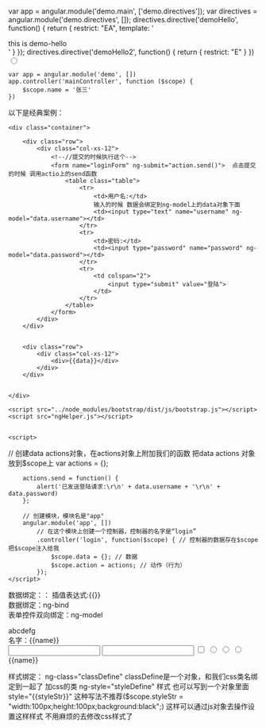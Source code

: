 var app = angular.module('demo.main', ['demo.directives']);
var directives = angular.module('demo.directives', []);
directives.directive('demoHello', function() {
    return {
        restrict: "EA",
        template: '<div>this is demo-hello</div>'
    }
});
directives.directive('demoHello2', function() {
    return {
        restrict: "E"
    }
})  <input type="radio" name="r" value="c" ng-model="r">


    var app = angular.module('demo', [])
    app.controller('mainController', function ($scope) {
        $scope.name = '张三'
    })

以下是经典案例：
<!DOCTYPE html>
<html lang="en" ng-app="app">

<head>
    <meta charset="UTF-8">
    <title>用户登录页面</title>
    <script src="../node_modules/jquery/dist/jquery.js"></script>
    <script src="../node_modules/angular/angular.js"></script>
    <link rel="stylesheet" href="../node_modules/bootstrap/dist/css/bootstrap.css">
    <link rel="stylesheet" href="../node_modules/bootstrap/dist/css/bootstrap-theme.css">
    <style>
        li {
            float: left;
        }
    </style>
</head>

<body style="padding-top: 75px;" ng-controller="login">

    <div class="container">

        <div class="row">
            <div class="col-xs-12">
                <!--//提交的时候执行这个-->
                <form name="loginForm" ng-submit="action.send()">  点击提交的时候 调用actio上的send函数
                    <table class="table">
                        <tr>
                            <td>用户名:</td>
                            输入的时候 数据会绑定到ng-model上的data对象下面
                            <td><input type="text" name="username" ng-model="data.username"></td>  
                        </tr>
                        <tr>
                            <td>密码:</td>
                            <td><input type="password" name="password" ng-model="data.password"></td>
                        </tr>
                        <tr>
                            <td colspan="2">
                                <input type="submit" value="登陆">
                            </td>
                        </tr>
                    </table>
                </form>
            </div>
        </div>


        <div class="row">
            <div class="col-xs-12">
                <div>{{data}}</div>
            </div>
        </div>


    </div>

    <script src="../node_modules/bootstrap/dist/js/bootstrap.js"></script>
    <script src="ngHelper.js"></script>


    <script>
//    创建data actions对象，在actions对象上附加我们的函数 把data actions 对象放到$scope上
        var actions = {};

        actions.send = function() {
            alert('已发送登陆请求:\r\n' + data.username + '\r\n' + data.password)
        };

        // 创建模块，模块名是"app"
        angular.module('app', [])
            // 在这个模块上创建一个控制器，控制器的名字是“login”
            .controller('login', function($scope) { // 控制器的数据存在$scope  把$scope注入给我
                $scope.data = {}; // 数据 
                $scope.action = actions; // 动作（行为）
            });
    </script>
</body>

</html>

数据绑定：：
插值表达式:{{}}	
数据绑定：ng-bind	
表单控件双向绑定：ng-model
<!--指定一个控制器在什么范围内生效（这里的控制器，指的是AngularJS的控制器）-->
<div ng-controller="mainController">
    <!--ng-bind修改一个标签内部的innerHTML-->
    <div ng-bind="name">abcdefg</div>
    <div>名字：{{name}}</div>
    <input type="text" ng-model="name">
    <input type="number" ng-model="code">
    <input type="checkbox" ng-model="tureOrFalse">
    <input type="radio" name="r" value="a" ng-model="r">
    <input type="radio" name="r" value="b" ng-model="r">
    <input type="radio" name="r" value="c" ng-model="r">
</div>

<div ng-controller="subController">
    {{name}}
</div>

<script>
    var app = angular.module('demo', [])
    app.controller('mainController', function ($scope) {
        $scope.name = '张三'
    })
    app.controller('subController',function($scope){
        $scope.name = 'sub'
    })
</script>



样式绑定：
ng-class="classDefine" classDefine是一个对象，和我们css类名绑定到一起了 加css的类
ng-style="styleDefine"  样式 也可以写到一个对象里面
style="{{styleStr}}" 这种写法不推荐($scope.styleStr = "width:100px;height:100px;background:black";)
这样可以通过js对象去操作设置这样样式 不用麻烦的去修改css样式了 

<!DOCTYPE html>
<html lang="en">
<head>
    <meta charset="UTF-8">
    <title>02样式绑定</title>
    <script src="../js/angular.js"></script>
    <style>
        .red {
            background: red;
        }

        .green {
            background: green;
        }
        .bd-yellow{
            border:5px solid yellow;
        }
    </style>
</head>
<!--ng-app指定一个模块名-->
<body ng-app="demo">

<!--指定一个控制器在什么范围内生效（这里的控制器，指的是AngularJS的控制器）-->
<div ng-controller="mainController">
    <!--css类绑定 和我们的css类名绑定到一起了  用一个对象 绑定到scope上--> 
    <div style="width: 100px;height: 100px;" ng-class="classDefine"></div>

    <div ng-style="styleDefine"></div>


    <!--这种并不推荐 但是有效果的写法 这种插值的方式可以放到我们的属性里面-->
    <div  style="{{styleStr}}" ></div>

    <!--下面的这种写法是无效的 angular 并不是一个真正的模版引擎 没有做模版替换 本身没有对这做模版替换 
    替换的是-他会读所有标签的属性内容 和所有标签内部的文本节点进行替换 并不会读标签本身去替换 并不会读innerhtml去替换-->
    <!--<div {{style}} = 'width:100px;height:100px;background-color:red'></div>-->
</div>

<script>
    var app = angular.module('demo', []);
    app.controller('mainController', function ($scope) {
        $scope.classDefine = { 
            red:true,  //使用那个class 设置哪个为true
            green:false,
            "bd-yellow":true
        }

        $scope.styleDefine = {
            "width":"50px",
            "height":"50px",
            "background-color":"blue"
        }
        $scope.styleStr = "width:100px;height:100px;background:black";

        $scope.style = "style";
    })
</script>

</body>
</html>


样式属性扩展：
只读：ng-readonly 区别在于提交数据的时候readonly数据是可以提交的 disable的数据是不可以提交的
不可用：ng-disable
隐藏：ng-hide  这个是隐藏了  没有删除


<div ng-controller="mainController">
    <div>
        readonly:
    <input type="checkbox" ng-model="readonly">  $scope 上没有readonly这个， 当我们点击的时候 readonly会挂到scope上 自动创建出readonly
    <input type="text" ng-readonly="readonly" value="readonly测试"> 取消check readonly变为false
    </div>
    <div>
        disabled:
        <input type="checkbox" ng-model="disable">
        <input type="text" ng-disabled="disable" value="disable测试">
    </div>
    <div>
        hide:
        <input type="checkbox" ng-model="hide">
        <input type="text" ng-hide="hide" value="nghide测试">
    </div>
</div>

<script>
    var app = angular.module('demo', []);
    app.controller('mainController', function ($scope) {

    })
</script>


事件绑定
点击：ng-click		
双击：ng-dblclick		
获得焦点：ng-focus	
失去焦点：ng-blur	
数据改变：ng-change  使用这个之前 必须在这个标签上设置ng-model  数据改变的监听 ng-modele绑定数据 数据改变触发change事件

<div ng-controller="mainController">
    <button ng-click="clickHandler()">click me</button> 这里click的作用域是scope
    <button onclick="clickHandler()">click me _ window</button>这里click的作用域是window
    <button ng-dblclick="clickHandler()">click me!</button>

    <input type="text" ng-blur="handler('blur')">
    <input type="text" ng-focus="handler('focus')">

    <!--当用ng-model绑定的数据发生改变时，触发ng-change-->
    <input type="text" ng-change="handler('change')" ng-model="change">

</div>

<script>
    var app = angular.module('demo', []);
    app.controller('mainController', function ($scope) {
        $scope.clickHandler = function () {
            alert('btn has been clicked');
        }
        $scope.handler = function (str) {
            alert(str);
        }
        $scope.change = 'change demo'
    })

    function clickHandler() {
        alert('btn has benn clicked __ window')
    }
</script>


流程控制
如果：ng-if	 控制是否显示
选项：ng-switch
<div ng-controller="mainController">
    <input type="checkbox" ng-model="ngIf">
    <div ng-if="ngIf"> ng-if demo</div>
    <!--<div ng-if="false"> ng-if demo</div> 会不显示 这个dom是被被删掉了-->
    <input type="radio" value="a" name="r" ng-model="r">
    <input type="radio" value="b" name="r" ng-model="r">
    <input type="radio" value="c" name="r" ng-model="r">
    <input type="radio" value="d" name="r" ng-model="r">
    <div ng-switch="r">  会在我们的scope加上一个r的变量
        <div ng-switch-when="a"> a </div>
        <div ng-switch-when="b"> b </div>
        <div ng-switch-when="c"> c </div>
        <div ng-switch-default> abcd </div>
    </div>
</div>

<script>
    var app = angular.module('demo', []);
    app.controller('mainController', function ($scope) {

    })
</script>



循环：ng-repeat
<div ng-app="demo.main">
    <div ng-controller="mainController">
        <table>
            <tr>
                <th>编号</th>
                <th>姓名</th>
                <th>年龄</th>
                <th>性别</th>
            </tr>
            <tr ng-repeat="item in infoes" ng-class="{'bg-blue':$even}">
                <td>{{$index + 1}}</td>
                <td>{{item.name}}</td>
                <td>{{item.age}}</td>
                <td>{{item.sex}}</td>
            </tr>
        </table>
    </div>
</div>

<script>
    var app = angular.module('demo.main', []);
    app.controller('mainController', function ($scope) {
        $scope.infoes = [
            {name: "张三", age: 18, sex: "男"},
            {name: "李四", age: 28, sex: "男"},
            {name: "王五", age: 38, sex: "女"},
            {name: "赵六", age: 8, sex: "男"},
        ]
    })
</script>
item: 数组里面的每一个元素（每一个ng-repeat生成$scope中,item都不同）item来自于"item in array"的写法，实际上item可以随便自定义它的名字。
$index:这个元素在数组里的索引
$first: 这个元素是不是数组里的第一个元素
$last:这个元素是不是数组里最后一个元素
$middle:……是不是中间的元素
$even:索引值是不是偶数
$odd:索引值是不是奇数

<trng-repeat="itemininfoes"ng-class="{'bg-blue':$even}">
绑定的数组，语法是item in array

<trng-repeat="(key,item)ininfoes"ng-class="{'bg-blue':$even}">
绑定对象，语法是(key , value) in object

如果你的repeat所绑定的数组经常发生变化，最好也加一个track by $index
<div ng-app="demo.main">
    <div ng-controller="mainController">
        <table>
            <tr>
                <th>编号</th>
                <th>姓名</th>
                <th>年龄</th>
                <th>性别</th>
            </tr>
            <tr ng-repeat="item in infoes track by $index">
                <td>{{$index}}</td>
                <td>{{item}}</td>
                <td>{{item.age}}</td>
                <td>{{item.sex}}</td>
            </tr>
        </table>
    </div>
</div>

<script>
    var app = angular.module('demo.main', []);
    app.controller('mainController', function ($scope) {
        $scope.infoes = [1,1,2,3,4,5]
    })
</script>


ng-app 作用域
ng-controller 作用域
ng-repeat 作用域也能绑定到元素上 因为重复的元素在item上
绑定键值对的时候
<div ng-app="demo.main">
    <div ng-controller="mainController">
        <table>
            <tr>
                <th>编号</th>
                <th>姓名</th>
                <th>年龄</th>
                <th>性别</th>
            </tr>
            <tr ng-repeat="(key,item) in infoes" ng-class="{'bg-blue':$even}">
                <td>{{key}}</td>
                <td>{{item.name}}</td>
                <td>{{item.age}}</td>
                <td>{{item.sex}}</td>
            </tr>
        </table>
    </div>
</div>

<script>
    var app = angular.module('demo.main', []);
    app.controller('mainController', function ($scope) {
        $scope.infoes = {
            "zhangsan": {name: "张三", age: 18, sex: "男"},
            "lisi": {name: "李四", age: 28, sex: "男"},
            "wangwu": {name: "王五", age: 38, sex: "女"},
            "zhaoliu": {name: "赵六", age: 8, sex: "男"},
        }
    })
</script>





angular 优势：
无DOM操作，而是利用双向绑定的形式，让数据直接与DOM相关联。实现程序员只操作数据就可以更新视图的效果。
简化了开发的流程。DOM选择器越复杂，性能越低。

简单概念：
单页面应用特征：数据频繁发生变动，需要用JavaScript来更新界面的显示。在不适用框架时，这会要求程序员对DOM十分熟悉，编写非常复杂的代码，使用很多效率低的选择器。
1.AngularJS把HTML文件视作模板，程序员用AngularJS指令的方式在HTML上打标记，然后把数据等内容交给AngularJS，AngularJS帮我们把数据填到对应的位置上、帮我们把各种行为的响应函数绑定到各种控件上。
    a.AngularJS把作用域绑定到HTML元素上，在对应HTML元素上的各种指令就会与这个作用域进行关联，实现数据（或者样式）的绑定（ng-bind、{{}}、ng-style、ng-class）、双向绑定（ng-model）、事件绑定（ng-click）等等。
    b.前端模板和双向数据绑定：
2.依赖注入：在回调函数里面写指定的参数名就能获得指定的对象。（写$scope就能获得$scope，写$http就能获得$http，哪怕参数的位置改变都不会出问题，AngularJS知道调用这个函数时自己应该怎么传值）
3.MVC“程序三问”：
    数据从哪儿来？用户输入、网络访问等等，Model。
    数据去哪儿了？渲染到界面上了，View。
    发生了什么？各种事件监听和事件处理函数，Controller。但是AngularJS的Controller和标准的MVC概念有些不同，AngularJS的Controller给人一种“专门用于组织$scope的内容的”的感觉。
4.指令：在HTML文本上打的各种供AngularJS识别并进行绑定的标记。


A. angularjs 表达式
这样：{{ AngularJS Expression}}
或者这样：ng-click = "AngularJS Expression"
这样：ng-bind="AngularJS Expression"
这些指令内部输入的，其实都是AngularJS表达式。
任何AngularJS表达式在执行之后都有值，所以才能进行绑定。
AngularJS表达式执行时，通常来说会需要一个作用域。（或者是表达式总是在作用域上执行）
AngularJS的表达式可以写什么？

比如说我们有$scope = {
    num : 1,
array:[1,2,3,4,5]
data:{
},
sendMsg : function( … ){ … },
getNum:function(){ return 1}
action:{
}
}
表达式类型  书写方法                值  
取值       data.num                1
取值       action.sendMsg          function( … ){ … }
算数       data.num+1              2 
函数执行   action.getNum()         1（函数执行之后返回的值）
数组取值   data.array[3]           4
三联运算符  data.num == 1 ? 1 : 2  1
……         ……                     其他许多和JavaScript表达式类似的语法，但是不包括自增、if



B.作用域
作用域scope不止绑在controller上
首先纠正一个误解：作用域并不是AngularJS的Controller独有的东西。实际上很多指令都有自己的作用域，只不过Controller专门用于把作用域和HTML标签绑定到一起去。
那么，作用域到底是用来做什么的呢？我们需要把作用域与AngularJS表达式结合来看：
AngularJS作用域，通常来说，它的作用就是给AngularJS表达式提供一个执行环境的。
实际上，无论是插值语法{{}}、AngularJS专有属性ng-bind ng-model ng-click，它们内部放着的都是AngularJS表达式，AngularJS在需要值的时候，
会根据这些表达式的值做各种操作：替换、数据绑定、事件绑定等等。那么，这些AngularJS表达想要运行起来，必须怎样？当然是必须有一个它运行起来的环境了。这就是AngularJS的作用域。

C.作用域： 表达式求值
之前提到过AngularJS的表达式必须依附于作用域运行。那么AngularJS内部到底是怎么做的呢？
可以关注一下AngularJS框架内部的$parse服务，通过依赖注入拿到的$parse实际上是一个函数。用法很简单：
var parseFn = $parse('damo.name')
var nameOnScope = parseFn($scope)

D.作用域嵌套问题
AngularJS的作用域是可以互相嵌套的，内部作用域可以访问外部的数据，当内部作用域和外部作用域名称冲突时，使用的是内部作用域上的数值。
观察作用域对象，你会发现它其实利用了JavaScript的原型机制。

E.作用域：通知作用域数据发生了改变
使用$scope.$apply()来通知AngularJS数据发生了变化，去更新视图
$apply()
由于settimeout 使用改变scope数据，作用域上的数据变更未被AngularJS框架知晓 处理 可以使用$apply()
<div ng-controller="outerController">
    {{num}}
</div>
<script src="jquery.js"></script>
<script>
    var app = angular.module('demo.main', []);
    app.controller('outerController', function ($scope, $window) { //function ($scope, $timeout) function ($scope, $interval) function ($scope, $window)
        $scope.num = 0;

//        setTimeout(function () {
//            $scope.num = 10;
//            // 通知AngularJS应用我们的数据变更，然后更新视图
//            $scope.$apply();
//        },1000)

//        $timeout(function(){
//            $scope.num = 10;
//        },1000)

//        $interval(function(){
//            $scope.num ++
//        },100)

//        console.log($window);
//
         下面这段代码好像不可以，但是$window是存在的  可以访问$window下一些数据
//        $window.setTimeout(function(){
//            $scope.num = 10;
//        },100)

        $.get('data.json', function (data) {
            console.log(data);
            $scope.num = data.num;
            $scope.$apply();
        })
    });

</script>


F.作用域：监视数据变化
$watcher 监视的是angular的表达式 他会在scope上运行
var unregisterWatch = $scope.$watch(
'data.name',
// Todo : 数据发生变化时做什么
function( newValue, oldValue, scope){
})
这样可以监视这个作用域上的数据的变化。
其本质是，监听这个作用域上执行这个表达式后，获得的值有没有发生变化。
小实验：用$location获取当前的网址，并利用$scope监视网址的变化。

watcher:
    1.AngularJS表达式
    2.上一次对这个表达式求出来值
    3.如果和上一次表达式的值有变化，则执行我们传进去的回调函数。

    var app = angular.module('demo.main', []);
    app.controller('outerController', function ($scope, $window) {
        $scope.num = 0;
        console.log($scope);  里面有一个$$watchers属性
        var releaseFn = $scope.$watch('num', function (newValue, oldValue, scope) {
            console.log(newValue, oldValue, scope);
        });   返回一个释放watch的函数
        
        // releaseFn();  // 释放自己注册的watcher
    });    


G.监听hash变化  其实就是锚点  下面就是一个类似路由的设计
<!DOCTYPE html>
<html lang="en">
<head>
    <meta charset="UTF-8">
    <title>复习</title>
    <script src="../angular.js"></script>
</head>
<body ng-app="demo.main">
<div ng-controller="outerController">
    <a href="#/a">goto a</a>
    <a href="#/b">goto b</a>
    <a href="#/c">goto c</a>

    {{name}}
</div>
<script>
    var app = angular.module('demo.main', []);
    app.controller('outerController', function ($scope, $location) {
        console.log($location);
        // 用$location.path()能够拿到当前的路径，我们把$location放到$scope上，以便监听
        $scope.location = $location; 挂载到location上
        $scope.name = 'index';
        // 监听AngularJS表达式“location.path()” 直接上locatio.path()执行了一下  说明ng wathch监听的是表达式 而不是他的值
        $scope.$watch('location.path()', function (newValue, oldValue, scope) {
            console.log(newValue, oldValue);
            $scope.name = newValue;
        })

    });
</script>
</body>
</html>



名单案例：
    1.本质 我们维护了一个名单数组 里面存储很多人的个人信息
    2.model 名单数组
    3.$scope (vm) 上面绑定什么
        视图上要显示的数据
        受邀请人的姓名 电话 以及邀请按钮的事件处理
    4.view模版

angular factory： 自定义一个服务

var app = angular.module('demo.main', []);
app.factory('modelService', function() {
    var arr = [
        { name: "张三", phone: "18612345678", state: "邀请中" },
        { name: "李四", phone: "18612345678", state: "已接受" }
    ];
    return {
        nameList: arr,
        invite: function(userinfo) {
            arr.push(userinfo)
        }
    }
});


app.controller('mainController', function($scope, modelService) {
    console.log(modelService);
    modelService.invite({})
})


angular 的过滤器
<div ng-app="demo.main">
    <div ng-controller="mainController">
        <div ng-repeat="item in array | filter:{state:'已接受'}">
            {{item.name}},{{item.state}}
        </div>
    </div>
</div>

<script>
    var app = angular.module('demo.main', []);

    app.controller('mainController', function ($scope) {
       $scope.array =  [
           {name: "张三", phone: "18612345678", state: "邀请中"},
           {name: "李四", phone: "18612345678", state: "已接受"}
       ];
    })
</script>



所以angular创建服务的三种方法：
1.factory
    在模块上指定服务名和服务对象（可以是对象、函数、数值等等任意JavaScript变量），
    在AngularJS框架中其它用得到回调函数的地方，可以使用依赖注入的方式获得这个服务对象。用法：
    module.factory( 'demoService', function(){  
    })
    module.controller('demoController' , function( $scope, demoService ){
    })
2.service  
service和factory唯一的区别就是，service的回调函数不返回一个对象，而是把自身当做一个构造函数使用，创建出来的对象作为服务对象。
module.service(
    'demoService',
    function(){
        this.name = "demo";
        this.xxx = xxx
    }
)
3.provider  其回调函数返回的对象中 $get就是我们的服务对象 至于其他字段 我们可以在module.config里访问
module.provider('demoService',function(){
    var name = 'demo';
    return {
        $get:function(){
            return name;
        },
        setName:function(newName){
            name = newName;
        }
    }
})   



apply的内部使用  bind call
    function fn(){
        console.log(this.dataStr);
    }

    fn() 输出undefined 因为依附与window
    如果var dataStr = 'from window' fn()  输出from window 
    var obj = {dataStr：'from obj'} fn.apply(obj); -- from obj



<div ng-controller="mainController">
    {{name}}
    <br>
    {{name2}}
</div>

<script>
    var app = angular.module('app.main', []);
    // 自定义服务
    app.service('dataService', function () {
        this.name = ' from service'   会当作构造函数来使用 内部实现使用了apply
    });

    app.provider('data2Service', function () {
        var data = {
            name: 'from provider',
            url:""
        };
        return {
            // 服务在被依赖注入时，真正提供的对象放到$get里面
            $get: function () {
                return {
                    name: data.name,
                    url:data.url,
                }
            },
            // 剩下的东西都可以在AngularJS服务提供给其他组件之前对这个服务做设置
            setName: function (nameStr) {
                data.name = nameStr;
            },
            setUrl:function(url){
                data.url = url;
            }

        }
    });

    // 在把这个服务提供给其他AngularJS功能组件之前，我可以对这个服务做一次配置
    // 这个是Provider写法特有的功能
    app.config(function(data2ServiceProvider){
        console.log(data2ServiceProvider);
        data2ServiceProvider.setName('provider 2');
    })

    app.controller('mainController', function ($scope, dataService, data2Service) {
        $scope.name = dataService.name;
        $scope.name2 = data2Service.name;
    })
</script>



<body ng-app="app.main">
<div ng-controller="mainController">
    {{name}}
    <br>
    {{name2}}
</div>

<script>
    var app = angular.module('app.main', []);
    // 自定义服务
    app.service('dataService', function () {
        this.name = ' from service'
    });

    app.provider('data2Service', function () {
        var data = {
            name: 'from provider',
            url:""
        };
        return {
            // 服务在被依赖注入时，真正提供的对象放到$get里面
            $get: function () {
                return {
                    name: data.name,
                    url:data.url,
                }
            },
            // 剩下的东西都可以在AngularJS服务提供给其他组件之前对这个服务做设置
            setName: function (nameStr) {
                data.name = nameStr;
            },
            setUrl:function(url){
                data.url = url;
            }

        }
    });

    // 在把这个服务提供给其他AngularJS功能组件之前，我可以对这个服务做一次配置
    // 这个是Provider写法特有的功能  依赖注入 必须有provider
    app.config(function(data2ServiceProvider){   
        console.log(data2ServiceProvider);  输出的是Object 包含data2Service 返回出来的对象
        data2ServiceProvider.setName('provider 2');
    })

    app.controller('mainController', function ($scope, dataService, data2Service) {
        $scope.name = dataService.name;
        $scope.name2 = data2Service.name;
    })
</script>



MVVM架构思想：
Model（模型）：应用程序执行起来所需要的基础数据。
    在controller或者其他指令中，以model为基础，生成vm也就是$scope
VM视图模型：
    构建视图所需要使用的数据，在ng中，就是$scope 因为scope完全和我们的视图绑定在一起了
    双向绑定
view 视图
    其实就是我们用户面前的 根据模版生成出来的网页            

实际上AngularJS更像是个MVVM框架，那么为什么还有MVC的说法呢？因为我们可以手动的在VM上把data和action分离开来，让事件处理相关的内容更加独立。当然，会被称作是MVC框架实际上这也和AngularJS的一些历史有关。
总之，AngularJS本身更加适合做MVVM，但是真正做成什么，其实还是看程序员是如何看待它的。无论MVC还是MVVM、它们都是设计思想，只是告诉你程序应该分成哪些部分，不涉及到具体如何去写程序    


VM 和model严格分开 ， vm界面 model管理数据



angularjs 指令
第一步： EA 标签和属性打标记  打标记的方式
   <h3>用标签打标记：</h3>
<demo-hello></demo-hello>

<h3>用属性打标记：</h3>
<div demo-hello></div>
<div demo-hello2></div>
<script>
    var app = angular.module('demo.main',['demo.directives']);
    // 创建一个模块，专门存放各种指令
    var directives = angular.module('demo.directives',[]);

    directives.directive('demoHello',function(){

        // 返回一个对象，这个对象用于描述我们的指令
        return {
            restrict:"EA", // 设置这个指令可以接受元素、和属性的标记
            template:"<div>this is demo-hello directive</div>"
        }
    });

    directives.directive('demoHello2',function(){

        // 返回一个对象，这个对象用于描述我们的指令
        return {
            restrict:"E", // 设置这个指令可以接受元素、和属性的标记
            template:"<div>this is demo-hello directive</div>"
        }
    })
</script>

第二步：
<body ng-app="demo.main">

<demo-hello>这是一个demo项目</demo-hello>

<script>
    var app = angular.module('demo.main', ['demo.directives']);
    // 创建一个模块，专门存放各种指令
    var directives = angular.module('demo.directives', []);

    directives.directive('demoHello', function () {

        // 返回一个对象，这个对象用于描述我们的指令
        return {
            restrict: "EA", // 设置这个指令可以接受元素、和属性的标记
            templateUrl: "02template.html",
            transclude: true, // 内嵌用的  原来内容潜入到模版里面  代表02template.html不会替换demo-hello里面的内容 会把指令内部demo-hello 内容，全部复制到02template的ng-transclude里面
            replace: true, // 整体替换  不会包含指令的标签 demo-hello
        }
    });

</script>

02template.html
<div class="page-header">
    <h1>
        <span ng-transclude></span>
        <!--<small>Subtext for header</small>-->
    </h1>
</div>
templateUrl: 模板的路径（对应的是template传入模板的字符串）
transclude：内嵌功能。原来的标签的内容，放入到模板中指定的标签之内。
replace：替换，用模板中的元素，替换指令所指定的那个元素。

自定义指令的作用域：
<div ng-controller="mainController">
    <demo-hello title="{{title}}" sub-title="{{subTitle}}"></demo-hello>
</div>
<script>
    var app = angular.module('demo.main', ['demo.directives']);
    // 创建一个模块，专门存放各种指令
    var directives = angular.module('demo.directives', []);

    directives.directive('demoHello', function () {

        // 返回一个对象，这个对象用于描述我们的指令
        return {
            restrict: "EA", // 设置这个指令可以接受元素、和属性的标记
            templateUrl: "03template.html",
            transclude: true, // 内嵌用的
            replace: true, // 整体替换
            scope: {
                "title": "@", // @绑定的是字符串，不是AngularJS表达式
                "subTitle": "@",
            }
        }
    });

    app.controller('mainController', function ($scope) {
        $scope.title = '这个是主标题';
        $scope.subTitle = '这个是副标题'
    })
</script>
03template.html
<div class="page-header">
    <h1>
        <span>{{title}}</span>
        <small>{{subTitle}}</small>
    </h1>
</div>

自定义指令作用域2：
<h3>用标签打标记：</h3>
<div demo-hello demo-title="demo-title设置的标题"></div>

<script>
    var app = angular.module('demo.main',['demo.directives']);
    // 创建一个模块，专门存放各种指令
    var directives = angular.module('demo.directives',[]);

    directives.directive('demoHello',function(){

        // 返回一个对象，这个对象用于描述我们的指令
        return {
            restrict:"EA", // 设置这个指令可以接受元素、和属性的标记
            template:"<div><div >{{demoTitle}}</div></div>",
            // 没有replace替换指定标签的内容，有replace替换指定的整个标签
            replace:true,
            // 有transclude的时候，可以把原标签的内容，嵌入到模板上指定的标签内
            transclude:true,
            scope:{
                "demoTitle":"@" // @代表从指令所指定的这个标签上的哪一个属性上获取字符串内容
            }
        }
    });
</script>


指令 作用域就是从scope 指令所带的标签的作用域上拿上数据给了template里面所需要的部分



实现ng-bind的方法：  重要    line1129---> link
<div my-bind="fn()" my-demo = 'demo'></div> 
<button ng-click="clickFn()">click me</button>  // 点击以后scope上变成了'he' 但是上面的my-bind还是demo没有改变 angular已经知道改变了
                                                // 让他通知变化了就可以 watch
<script>
    var app = angular.module('my.main', []);
    app.controller('mainController', function ($scope) {
        $scope.name = 'demo';
        $scope.fn = function(){
            return $scope.name;
        }
        $scope.clickFn = function(){
            $scope.name = "he"
        }
    });

    app.directive('myBind', function () {
        return {
            restrict: "A",
            scope: {
                myBind: "<" //单向绑定的标记，它能够执行AngularJS表达式、并取到值 声明自身的作用域
            },
            controller: function ($scope, $element,$attrs) {
                console.log($scope, $element,$attrs); //可以进行dom操作
                $element.html($scope.myBind)   //可以使用这个controller操作 他是属于指令的 
                $scope.$watch('myBind',function(newValue,oldValue,scope){   //监听到数据变化时的回调函数
                    $element.html(newValue);   
                })
            }
        }
    })
</script>


angular 自定义指令链接 require link
<div my-bind-outer>
    <div my-bind="fn()" my-demo='demo'></div>
</div>

<!--需要一个ngmodel的 依赖-->
<input type="text" ng-change="changeHandler()" />

<script>
    var app = angular.module('my.main', []);
    app.controller('mainController', function ($scope) {
        $scope.name = 'demo';
        $scope.fn = function () {
            return 'hello angular'
        };
        $scope.changeHandler = function(data){
            console.log(data)
        }
    });

    app.directive('myBind', function () {
        return {
            restrict: "A",
            scope: {
                myBind: "<" //单向绑定的标记，它能够执行AngularJS表达式、并取到值
            },
            require:"^myBindOuter",
            link: function (scope, elem, attrs, ctrl) {
                elem.html(scope.myBind);
                console.log(ctrl);
            }
        }
    })


    app.directive('myBindOuter', function () {
        return {
            restrict: "A",
            controller: function () {
                return {
                    name: 'outer'
                }
            }
        }
    })
</script>

bootstrap 下拉菜单封装
<!DOCTYPE html>
<html lang="en" ng-app="demo.main">

<head>
    <meta charset="UTF-8">
    <title>01bootstrap下来菜单</title>
    <script src="angular.js"></script>
    <link rel="stylesheet" href="../../../node_modules/bootstrap/dist/css/bootstrap.css">
    <script src="../../../node_modules/jquery/dist/jquery.js"></script>
    <script src="../../../node_modules/bootstrap/dist/js/bootstrap.js"></script>
</head>

<body>

    <demo-select demo-options="getOptions()"></demo-select>

    <script>
        var template = `
<div class="dropdown" ng-controller="mainController">
    <button class="btn btn-default dropdown-toggle" type="button" id="dropdownMenu1" data-toggle="dropdown" aria-haspopup="true" aria-expanded="true">
        Dropdown
        <span class="caret"></span>
    </button>
    <ul class="dropdown-menu" aria-labelledby="dropdownMenu1">
        <li ng-repeat="(key,value) in options"><a ng-href="{{value}}">{{key}}</a></li>
    </ul>
</div>
    `;

        var app = angular.module('demo.main', []);

        app.controller('mainController', function($scope) {
            $scope.options = {
                "主页": "#/index",
                "关于": "#/about"
            };

            $scope.getOptions = function() {
                return {
                    "主页": "#/index",
                    "关于": "#/about"
                };
            }

        });

        app.directive('demoSelect', function() {

            // 描述我们的指令的对象
            return {
                restrict: "E", // 要作为一个自定义标签来使用
                template: template,
                scope: { // 定义内部的作用域和外部作用域怎样交互
                    demoOptions: "<", //单向的 因为它可以绑定angularjs的表达式 数据可以赋值 但表达式不可以 
                    //双向 ng-model 只能接受作用域上的名字 不能接受angular表达式 因为表达式只能取值 不能赋值
                    //指令内部想要更改外部传进来的作用域的属性 数据..
                }
            }
        })
    </script>
</body>

</html>



scope属性
<div ng-controller="mainController">

    <demo-select demo-message="fn()"
                 demo-at="{{name}}"
                 demo-equal="name"></demo-select>

</div>

<script>

    var app = angular.module('demo.main', []);

    app.controller('mainController', function ($scope) {
        $scope.name = 'main controller';
        $scope.fn = function () {
            return "main controller's fn";
        }

    });

    app.directive('demoSelect', function () {

        // 描述我们的指令的对象
        return {
            restrict: "E", // 要作为一个自定义标签来使用
            template: "<div>{{demoMessage}}<br>{{demoAt}}<br>{{demoEqual}}</div>",
            scope: { // 定义内部的作用域和外部作用域怎样交互
                demoMessage: "<",// 单向绑定：可以使用AngularJS表达式
                demoAt: "@", // 字符串绑定：用{{}}来使用AngularJS表达式，但是也可以直接输入一个字符串
                demoEqual:"=" // 双向绑定：直接输入AngularJS作用域上的字段名，让指令内部和外部的作用域对应字段双向的绑定起来
            },
            link:function( scope, elem, attrs ){
                console.log('first',scope.demoAt,scope.demoEqual);
                scope.demoEqual = '已经被指令修改';
                console.log('second',scope.demoAt,scope.demoEqual);
            }
        }
    })

</script>



**重要** scope 属性的设置以及理解
<!DOCTYPE html>
<html lang="en" ng-app="demo.main">

<head>
    <meta charset="UTF-8">
    <title>02关于scope属性</title>
    <script src="angular.js"></script>
    <link rel="stylesheet" href="../../../node_modules/bootstrap/dist/css/bootstrap.css">
    <script src="../../../node_modules/jquery/dist/jquery.js"></script>
    <script src="../../../node_modules/bootstrap/dist/js/bootstrap.js"></script>
</head>

<body>
    <div ng-controller="mainController">

        <demo-select demo-message="fn()" demo-at="{{name}}" demo-equal="name"></demo-select>
        //demo-equal 双向数据绑定修改了name 导致demo-at那里的name也变了
    </div>

    <script>
        var app = angular.module('demo.main', []);

        app.controller('mainController', function($scope) {
            $scope.name = 'main controller';
            $scope.fn = function() {
                return "main controller's fn";
            }

        });

        app.directive('demoSelect', function() {

            // 描述我们的指令的对象
            return {
                restrict: "E", // 要作为一个自定义标签来使用
                template: "<div>{{demoMessage}}<br>{{demoAt}}<br>{{demoEqual}}</div>",
                scope: { // 定义内部的作用域和外部作用域怎样交互
                    demoMessage: "<", // 单向绑定：可以使用AngularJS表达式
                    demoAt: "@", // 字符串绑定：用{{}}来使用AngularJS表达式，但是也可以直接输入一个字符串
                    demoEqual: "=" // 双向绑定：直接输入AngularJS作用域上的字段名，
                        //让指令内部和外部的作用域对应字段双向的绑定起来 指令内部操作 外部也能修改 
                        //两种方法操作scope内部的数据 1.controller 2.link
                },
                link: function(scope, elem, attrs) {    
                    console.log('first', scope.demoAt, scope.demoEqual);
                    scope.demoEqual = '已经被指令修改';
                    console.log('second', scope.demoAt, scope.demoEqual);
                }
            }
        })
    </script>
</body>
</html>




angular内部如何实现 从自定义元素 指令  一直到编译到用户显示的的过程
outer 模版替换上去 把整个模版复制过去
inner complie 替换demoinner内容



